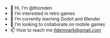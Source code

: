 - 👋 Hi, I’m @thomden
- 👀 I’m interested in retro games
- 🌱 I’m currently learning Godot and Blender
- 💞️ I’m looking to collaborate on mobile games
- 📫 How to reach me tldenmark@gmail.com

<!---
thomden/thomden repository.
--->
